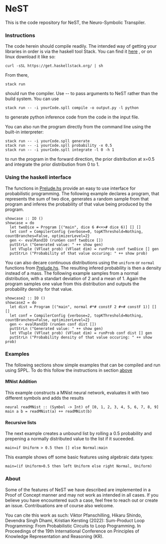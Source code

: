 # NeST

This is the code repository for NeST, the Neuro-Symbolic Transpiler.

### <a name="instructions"></a>Instructions

The code herein should compile readily. The intended way of getting your libraries in order is via the haskell tool Stack. You can find it [here](https://docs.haskellstack.org/en/stable/) , or on linux download it like so:

```
curl -sSL https://get.haskellstack.org/ | sh
```

From there,
```
stack run
```
should run the compiler. Use -- to pass arguments to NeST rather than the build system. You can use

```
stack run -- -i yourCode.spll compile -o output.py -l python
```
to generate python inference code from the code in the input file. 

You can also run the program directly from the command line using the built-in interpreter:

```
stack run -- -i yourCode.spll generate
stack run -- -i yourCode.spll probability -x 0.5
stack run -- -i yourCode.spll integrate -l 0 -h 1
```

to run the program in the forward direction, the prior distribution at x=0.5 and integrate the prior distribution from 0 to 1.

### Using the haskell interface

The functions in [Prelude.hs](src/SPLL/Prelude.hs) provide an easy to use interface for probabilistic programming. The following example declares a program, that represents the sum of two dice, generates a random sample from that program and inferes the probability of that value being produced by the program.

```
showcase :: IO ()
showcase = do
  let twoDice = Program [("main", dice 6 #<+># dice 6)] [] []
  let conf = CompilerConfig {verbose=0, topKThreshold=Nothing, countBranches=False, optimizerLevel=2}
  gen <- evalRandIO (runGen conf twoDice [])
  putStrLn ("Generated value: " ++ show gen)
  let VTuple (VFloat prob) (VFloat dim) = runProb conf twoDice [] gen
  putStrLn ("Probability of that value occuring: " ++ show prob)
```

You can also decare continuous distributions using the ```uniform``` or ```normal``` functions from [Prelude.hs](src/SPLL/Prelude.hs). The resulting infered probability is then a density instead of a mass. The following example samples from a normal distribution, with a standart deviation of 2 and a mean of 1. Again the program samples one value from this distribution and outputs the probability density for that value.

```
showcase2 :: IO ()
showcase2 = do
  let dist = Program [("main", normal #*# constF 2 #+# constF 1)] [] []
  let conf = CompilerConfig {verbose=2, topKThreshold=Nothing, countBranches=False, optimizerLevel=2}
  gen <- evalRandIO (runGen conf dist [])
  putStrLn ("Generated value: " ++ show gen)
  let VTuple (VFloat prob) (VFloat dim) = runProb conf dist [] gen
  putStrLn ("Probability density of that value occuring: " ++ show prob)
```

### Examples

The following sections show simple examples that can be compiled and run using SPPL. To do this follow the instructions in section [above](#instructions)

#### MNist Addition

This example constructs a MNist neural network, evaluates it with two different symbols and adds the results

```
neural readMNist :: (Symbol -> Int) of [0, 1, 2, 3, 4, 5, 6, 7, 8, 9]
main a b = readMNist(a) ++ readMNist(b)
```

#### Recursive lists

The next example creates a unbound list by rolling a 0.5 probability and prepening a normally distributed value to the list if it suceeded.

```
main=if Uniform > 0.5 then [] else Normal:main
```

This example shows off some basic features using algebraic data types:

```
main=(if Uniform>0.5 then left Uniform else right Normal, Uniform)
```


### About

Some of the features of NeST we have described are implemented in a Proof of Concept manner and may not work as intended in all cases. If you believe you have encountered such a case, feel free to reach out or create an issue. Contribuations are of course also welcome.

You can cite this work as such: Viktor Pfanschilling, Hikaru Shindo, Devendra Singh Dhami, Kristian Kersting (2022): Sum-Product Loop Programming: From Probabilistic Circuits to Loop Programming. In Proceedings of the 19th International Conference on Principles of Knowledge Representation and Reasoning (KR).
